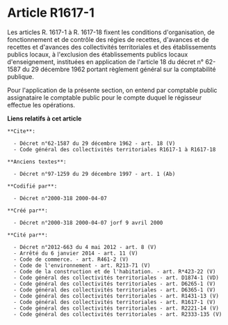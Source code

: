 # Article R1617-1

Les articles R. 1617-1 à R. 1617-18 fixent les conditions d'organisation, de fonctionnement et de contrôle des régies de
recettes, d'avances et de recettes et d'avances des collectivités territoriales et des établissements publics locaux, à
l'exclusion des établissements publics locaux d'enseignement, instituées en application de l'article 18 du décret n° 62-1587
du 29 décembre 1962 portant règlement général sur la comptabilité publique.

Pour l'application de la présente section, on entend par comptable public assignataire le comptable public pour le compte
duquel le régisseur effectue les opérations.

**Liens relatifs à cet article**

	**Cite**:

	  - Décret n°62-1587 du 29 décembre 1962 - art. 18 (V)
	  - Code général des collectivités territoriales R1617-1 à R1617-18

	**Anciens textes**:

	  - Décret n°97-1259 du 29 décembre 1997 - art. 1 (Ab)

	**Codifié par**:

	  - Décret n°2000-318 2000-04-07

	**Créé par**:

	  - Décret n°2000-318 2000-04-07 jorf 9 avril 2000

	**Cité par**:

	  - Décret n°2012-663 du 4 mai 2012 - art. 8 (V)
	  - Arrêté du 6 janvier 2014 - art. 11 (V)
	  - Code de commerce. - art. R461-2 (V)
	  - Code de l'environnement - art. R213-71 (V)
	  - Code de la construction et de l'habitation. - art. R*423-22 (V)
	  - Code général des collectivités territoriales - art. D1874-1 (VD)
	  - Code général des collectivités territoriales - art. D6265-1 (V)
	  - Code général des collectivités territoriales - art. D6365-1 (V)
	  - Code général des collectivités territoriales - art. R1431-13 (V)
	  - Code général des collectivités territoriales - art. R1617-1 (V)
	  - Code général des collectivités territoriales - art. R2221-14 (V)
	  - Code général des collectivités territoriales - art. R2333-135 (V)
